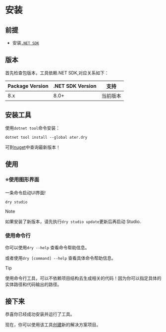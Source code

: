 # 安装

## 前提

- 安装[`.NET SDK`](https://dotnet.microsoft.com/zh-cn/download)

## 版本

首先检查包版本，工具依赖.NET SDK,对应关系如下：

|Package Version|.NET SDK Version|支持|
|-|-|-|
|8.x|8.0+|当前版本|

## 安装工具

使用`dotnet tool`命令安装：

```pwsh
dotnet tool install --global ater.dry
```

可到[nuget](https://www.nuget.org/packages/ater.dry)中查询最新版本！


## 使用

### ⭐使用图形界面

一条命令启动UI界面!

```pwsh
dry studio
```

> [!NOTE]
> 如果安装了新版本，请先执行`dry studio update`更新后再启动 Studio.

### 使用命令行

你可以使用`dry --help` 查看命令帮助信息。

或者使用`dry [command] --help` 查看具体命令帮助信息。

> [!TIP]
> 使用命令行工具，可以不依赖项目结构去生成相关的代码！因为你可以指定具体的实体路径和代码输出的路径。

## 接下来

恭喜你已经成功安装并运行了工具。

现在，你可以使用该工具[创建](创建并运行项目.md)新的解决方案项目。
